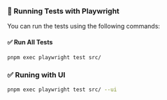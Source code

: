 ### 🧪 Running Tests with Playwright

You can run the tests using the following commands:

#### ✅ Run All Tests
```bash
pnpm exec playwright test src/
```

### ✅ Runing with UI
```bash
pnpm exec playwright test src/ --ui
```
